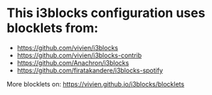 # This i3blocks configuration uses blocklets from:

- https://github.com/vivien/i3blocks
- https://github.com/vivien/i3blocks-contrib
- https://github.com/Anachron/i3blocks
- https://github.com/firatakandere/i3blocks-spotify

More blocklets on: https://vivien.github.io/i3blocks/blocklets
